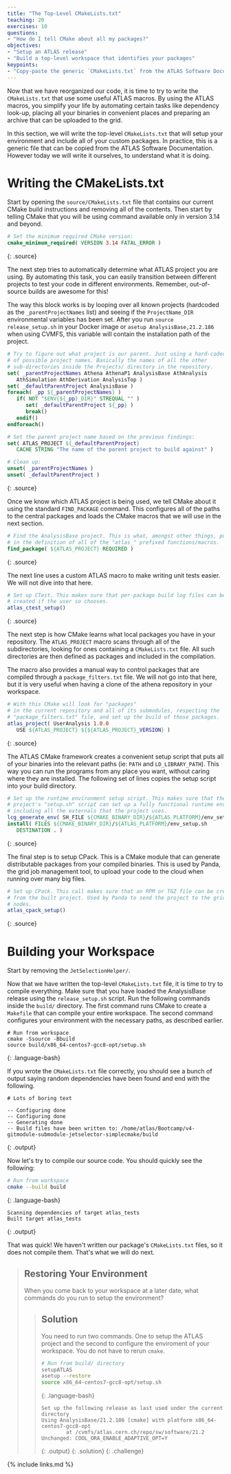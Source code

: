 ```yaml
---
title: "The Top-Level CMakeLists.txt"
teaching: 20
exercises: 10
questions:
- "How do I tell CMake about all my packages?"
objectives:
- "Setup an ATLAS release"
- "Build a top-level workspace that identifies your packages"
keypoints:
- "Copy-paste the generic `CMakeLists.txt` from the ATLAS Software Documentation and place it inside the `source/` directory."
---
```


Now that we have reorganized our code, it is time to try to write the `CMakeLists.txt` that use some useful ATLAS macros. By using the ATLAS macros, you simplify your life by automating certain tasks like dependency look-up, placing all your binaries in convenient places and preparing an archive that can be uploaded to the grid.

In this section, we will write the top-level `CMakeLists.txt` that will setup your environment and include all of your custom packages. In practice, this is a generic file that can be copied from the ATLAS Software Documentation. However today we will write it ourselves, to understand what it is doing.

# Writing the CMakeLists.txt

Start by opening the `source/CMakeLists.txt` file that contains our current CMake build instructions and removing all of the contents. Then start by telling CMake that you will be using command available only in version 3.14 and beyond.

~~~cmake
# Set the minimum required CMake version:
cmake_minimum_required( VERSION 3.14 FATAL_ERROR )
~~~
{: .source}

The next step tries to automatically determine what ATLAS project you are using. By automating this task, you can easily transition between different projects to test your code in different environments. Remember, out-of-source builds are awesome for this!

The way this block works is by looping over all known projects (hardcoded as the `_parentProjectNames` list) and seeing if the `ProjectName_DIR` environmental variables has been set. After you run `source release_setup.sh` in your Docker image or `asetup AnalysisBase,21.2.186` when using CVMFS, this variable will contain the installation path of the project.

~~~cmake
# Try to figure out what project is our parent. Just using a hard-coded list
# of possible project names. Basically the names of all the other
# sub-directories inside the Projects/ directory in the repository.
set( _parentProjectNames Athena AthenaP1 AnalysisBase AthAnalysis
   AthSimulation AthDerivation AnalysisTop )
set( _defaultParentProject AnalysisBase )
foreach( _pp ${_parentProjectNames} )
   if( NOT "$ENV{${_pp}_DIR}" STREQUAL "" )
      set( _defaultParentProject ${_pp} )
      break()
   endif()
endforeach()

# Set the parent project name based on the previous findings:
set( ATLAS_PROJECT ${_defaultParentProject}
   CACHE STRING "The name of the parent project to build against" )

# Clean up:
unset( _parentProjectNames )
unset( _defaultParentProject )
~~~
{: .source}

Once we know which ATLAS project is being used, we tell CMake about it using the standard `FIND_PACKAGE` command. This configures all of the paths to the central packages and loads the CMake macros that we will use in the next section.

~~~cmake
# Find the AnalysisBase project. This is what, amongst other things, pulls
# in the definition of all of the "atlas_" prefixed functions/macros.
find_package( ${ATLAS_PROJECT} REQUIRED )
~~~
{: .source}

The next line uses a custom ATLAS macro to make writing unit tests easier. We will not dive into that here.

~~~cmake
# Set up CTest. This makes sure that per-package build log files can be
# created if the user so chooses.
atlas_ctest_setup()
~~~
{: .source}

The next step is how CMake learns what local packages you have in your repository. The `ATLAS_PROJECT` macro scans through all of the subdirectories, looking for ones containing a `CMakeLists.txt` file. All such directories are then defined as packages and included in the compilation.

The macro also provides a manual way to control packages that are compiled through a `package_filters.txt` file. We will not go into that here, but it is very useful when having a clone of the athena repository in your workspace.

~~~cmake
# With this CMake will look for "packages"
# in the current repository and all of its submodules, respecting the
# "package_filters.txt" file, and set up the build of those packages.
atlas_project( UserAnalysis 1.0.0
   USE ${ATLAS_PROJECT} ${${ATLAS_PROJECT}_VERSION} )
~~~
{: .source}

The ATLAS CMake framework creates a convenient setup script that puts all of your binaries into the relevant paths (ie: `PATH` and `LD_LIBRARY_PATH`). This way you can run the programs from any place you want, without caring where they are installed. The following set of lines copies the setup script into your build directory.

~~~cmake
# Set up the runtime environment setup script. This makes sure that the
# project's "setup.sh" script can set up a fully functional runtime environment,
# including all the externals that the project uses.
lcg_generate_env( SH_FILE ${CMAKE_BINARY_DIR}/${ATLAS_PLATFORM}/env_setup.sh )
install( FILES ${CMAKE_BINARY_DIR}/${ATLAS_PLATFORM}/env_setup.sh
   DESTINATION . )
~~~
{: .source}

The final step is to setup CPack. This is a CMake module that can generate distributable packages from your compiled binaries. This is used by Panda, the grid job management tool, to upload your code to the cloud when running over many big files.
~~~cmake
# Set up CPack. This call makes sure that an RPM or TGZ file can be created
# from the built project. Used by Panda to send the project to the grid worker
# nodes.
atlas_cpack_setup()
~~~
{: .source}

# Building your Workspace
Start by removing the `JetSelectionHelper/`.

Now that we have written the top-level `CMakeLists.txt` file, it is time to try to compile everything. Make sure that you have loaded the AnalysisBase release using the `release_setup.sh` script. Run the following commands inside the `build/` directory. The first command runs CMake to create a `Makefile` that can compile your entire workspace. The second command configures your environment with the necessary paths, as described earlier.

~~~shell
# Run from workspace
cmake -Ssource -Bbuild
source build/x86_64-centos7-gcc8-opt/setup.sh
~~~
{: .language-bash}

If you wrote the `CMakeLists.txt` file correctly, you should see a bunch of output saying random dependencies have been found and end with the following.

~~~
# Lots of boring text

-- Configuring done
-- Configuring done
-- Generating done
-- Build files have been written to: /home/atlas/Bootcamp/v4-gitmodule-submodule-jetselector-simplecmake/build
~~~
{: .output}

Now let's try to compile our source code. You should quickly see the following:
~~~bash
# Run from workspace
cmake --build build
~~~
{: .language-bash}

~~~
Scanning dependencies of target atlas_tests
Built target atlas_tests
~~~
{: .output}

That was quick! We haven't written our package's `CMakeLists.txt` files, so it does not compile them. That's what we will do next.

> ## Restoring Your Environment
>
> When you come back to your workspace at a later date, what commands do you run to setup the environment?
>
> > ## Solution
> >
> > You need to run two commands. One to setup the ATLAS project and the second to configure the enviroment of your workspace. You do not have to rerun `cmake`.
> >
> > ~~~bash
> > # Run from build/ directory
> > setupATLAS
> > asetup --restore
> > source x86_64-centos7-gcc8-opt/setup.sh 
> > ~~~
> > {: .language-bash}
> >
> > ~~~
> > Set up the following release as last used under the current directory
> > Using AnalysisBase/21.2.186 [cmake] with platform x86_64-centos7-gcc8-opt
> >         at /cvmfs/atlas.cern.ch/repo/sw/software/21.2
> > Unchanged: COOL_ORA_ENABLE_ADAPTIVE_OPT=Y
> > ~~~
> > {: .output}
> {: .solution}
{: .challenge}


{% include links.md %}
